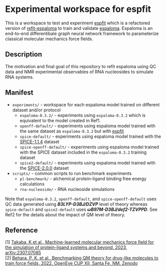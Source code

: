 # Experimental workspace for espfit
This is a workspace to test and experiment [espfit](https://github.com/choderalab/espfit) which is a refactored version of [refit-espaloma](https://github.com/choderalab/refit-espaloma) to train and validate [espaloma](https://github.com/choderalab/espaloma). 
Espaloma is an end-to-end differentibale graph neural network framework to parameterize classical molecular mechanics force fields.


## Description
The motivation and final goal of this repository to refit espaloma using QC data and NMR experimental observables of RNA nucleosides to simulate RNA systems.


## Manifest
- `experiments/` - workspace for each espaloma model trained on different dataset and/or protocol
    - `espaloma-0.3.2/` - experiments using `espaloma-0.3.2` which is equivalent to the model created in Ref1.
    - `openff-default/` - experiments using espaloma model trained with the same dataset as `espaloma-0.3.2` but with [espfit](https://github.com/choderalab/espfit)
    - `spice-default/` - experiments using espaloma model trained with the [SPICE-1.1.4](https://zenodo.org/records/8222043) dataset
    - `spice-openff-default/` - experiments using espaloma model trained with the SPICE dataset included in the `espaloma-0.3.2` training dataset
    - `spice2-default/` - experiments using espaloma model trained with the [SPICE-2.0.0](https://zenodo.org/records/10835749) dataset
- `scripts/` - common scripts to run benchmark experiments
    - `pl-benchmark/` - alchemical protein-ligand binding free energy calculations
    - `rna-nucleoside/` - RNA nucleoside simulations


Note that `espaloma-0.3.2`, `openff-default`, and `spice-openff-default` uses QC data generated using ***B3LYP-D3BJ/DZVP*** level of theory whereas `spice-default` and `spice2-default` uses ***ωB97M-D3BJ/def2-TZVPPD***. See Ref2 for the details about the impact of QM level of theory.

## Reference
[1] [Takaba, K et al., Machine-learned molecular mechanics force field for the simulation of protein-ligand systems and beyond, 2023, arXiv:2307.07085 ](https://arxiv.org/abs/2307.07085)  
[2] [Behara, P. K. et al., Benchmarking QM theory for drug-like molecules to train force fields, 2022, OpenEye CUP XII, Santa Fe, NM. Zenodo](https://doi.org/10.5281/zenodo.7548777)